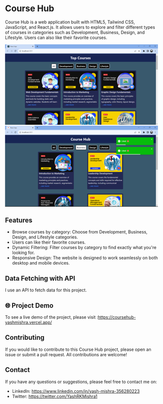 # Course Hub

Course Hub is a web application built with HTML5, Tailwind CSS, JavaScript, and React.js. It allows users to explore and filter different types of courses in categories such as Development, Business, Design, and Lifestyle. Users can also like their favorite courses.

<img src="src/assets/Screenshot (2).png">

<img src="src/assets/Screenshot (5).png">

## Features

- Browse courses by category: Choose from Development, Business, Design, and Lifestyle categories.
- Users can like their favorite courses.
- Dynamic Filtering: Filter courses by category to find exactly what you're looking for.
- Responsive Design: The website is designed to work seamlessly on both desktop and mobile devices.

## Data Fetching with API

I use an API to fetch data for this project.

## 🌐 Project Demo 

To see a live demo of the project, please visit :https://coursehub-yashmishra.vercel.app/

## Contributing

If you would like to contribute to this Course Hub project, please open an issue or submit a pull request. All contributions are welcome!

## Contact 

If you have any questions or suggestions, please feel free to contact me on:

- LinkedIn: https://www.linkedin.com/in/yash-mishra-356280223
- Twitter: https://twitter.com/YashRKMishra1




